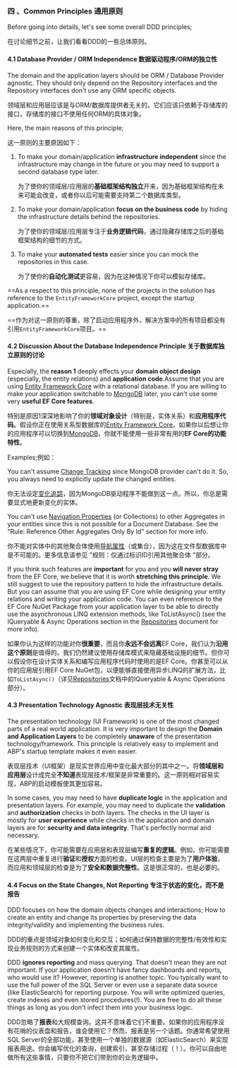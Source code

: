 ### 四 、Common Principles 通用原则

Before going into details, let's see some overall DDD principles;

在讨论细节之前，让我们看看DDD的一些总体原则。

#### 4.1 Database Provider / ORM Independence 数据驱动程序/ORM的独立性

The domain and the application layers should be ORM / Database Provider agnostic. They should only depend on the Repository interfaces and the Repository interfaces don't use any ORM specific objects.

领域层和应用层应该是与ORM/数据库提供者无关的。它们应该只依赖于存储库的接口，存储库的接口不使用任何ORM的具体对象。

Here, the main reasons of this principle;

这一原则的主要原因如下：

1. To make your domain/application **infrastructure independent** since the infrastructure may change in the future or you may need to support a second database type later.

   为了使你的领域层/应用层的**基础框架结构独立**开来，因为基础框架结构在未来可能会改变，或者你以后可能需要支持第二个数据库类型。

2. To make your domain/application **focus on the business code** by hiding the infrastructure details behind the repositories.

   为了使你的领域层/应用层专注于**业务逻辑代码**，通过隐藏存储库之后的基础框架结构的细节的方式。

3. To make your **automated tests** easier since you can mock the repositories in this case.

   为了使你的**自动化测试**更容易，因为在这种情况下你可以模拟存储库。

==As a respect to this principle, none of the projects in the solution has reference to the `EntityFrameworkCore` project, except the startup application.==

==作为对这一原则的尊重，除了启动应用程序外，解决方案中的所有项目都没有引用`EntityFrameworkCore`项目。==

#### 4.2 Discussion About the Database Independence Principle 关于数据库独立原则的讨论

Especially, the **reason 1** deeply effects your **domain object design** (especially, the entity relations) and **application code**.Assume that you are using [Entity Framework Core](https://docs.abp.io/en/abp/latest/Entity-Framework-Core) with a relational database. If you are willing to make your application switchable to [MongoDB](https://docs.abp.io/en/abp/latest/MongoDB) later, you can't use some very **useful EF Core features**.

特别是原因1深深地影响了你的**领域对象设计**（特别是，实体关系）和**应用程序代码**。假设你正在使用关系型数据库的[Entity Framework Core](https://docs.abp.io/en/abp/latest/Entity-Framework-Core)。如果你以后想让你的应用程序可以切换到[MongoDB](https://docs.abp.io/en/abp/latest/MongoDB)，你就不能使用一些非常有用的**EF Core的功能特性**。

Examples;例如：

You can't assume [Change Tracking](https://docs.microsoft.com/en-us/ef/core/querying/tracking) since MongoDB provider can't do it. So, you always need to explicitly update the changed entities.

你无法设定[变化追踪](https://docs.microsoft.com/en-us/ef/core/querying/tracking)，因为MongoDB驱动程序不能做到这一点。所以，你总是需要显式地更新变化的实体。

You can't use [Navigation Properties](https://docs.microsoft.com/en-us/ef/core/modeling/relationships?tabs=fluent-api%2Cfluent-api-simple-key%2Csimple-key) (or Collections) to other Aggregates in your entities since this is not possible for a Document Database. See the "Rule: Reference Other Aggregates Only By Id" section for more info.

你不能对实体中的其他聚合体使用[导航属性](https://docs.microsoft.com/en-us/ef/core/modeling/relationships?tabs=fluent-api%2Cfluent-api-simple-key%2Csimple-key)（或集合），因为这在文件型数据库中是不可能的。更多信息请参见 "规则：仅通过标识ID引用其他聚合体 "部分。

If you think such features are **important** for you and you **will never stray** from the EF Core, we believe that it is worth **stretching this principle**. We still suggest to use the repository pattern to hide the infrastructure details. But you can assume that you are using EF Core while designing your entity relations and writing your application code. You can even reference to the EF Core NuGet Package from your application layer to be able to directly use the asynchronous LINQ extension methods, like ToListAsync() (see the IQueryable & Async Operations section in the [Repositories](https://docs.abp.io/en/abp/latest/Repositories) document for more info).

如果你认为这样的功能对你**很重要**，而且你**永远不会远离**EF Core，我们认为**沿用这个原则**是值得的。我们仍然建议使用存储库模式来隐藏基础设施的细节。但你可以假设你在设计实体关系和编写应用程序代码时使用的是EF Core。你甚至可以从你的应用层引用EF Core NuGet包，以便能够直接使用异步LINQ的扩展方法，比如`ToListAsync()`（详见[Repositories](https://docs.abp.io/en/abp/latest/Repositories)文档中的IQueryable & Async Operations部分）。

#### 4.3 Presentation Technology Agnostic 表现层技术无关性

The presentation technology (UI Framework) is one of the most changed parts of a real world application. It is very important to design the **Domain and Application Layers** to be completely **unaware** of the presentation technology/framework. This principle is relatively easy to implement and ABP's startup template makes it even easier.

表现层技术（UI框架）是现实世界应用中变化最大部分的其中之一。将**领域层和应用层**设计成完全**不知道**表现层技术/框架是非常重要的。这一原则相对容易实现，ABP的启动模板使其更加容易。

In some cases, you may need to have **duplicate logic** in the application and presentation layers. For example, you may need to duplicate the **validation** and **authorization** checks in both layers. The checks in the UI layer is mostly for **user experience** while checks in the application and domain layers are for **security and data integrity**. That's perfectly normal and necessary.

在某些情况下，你可能需要在应用层和表现层编写**重复的逻辑**。例如，你可能需要在这两层中重复进行**验证**和**授权**方面的检查。UI层的检查主要是为了**用户体验**，而应用和领域层的检查是为了**安全和数据完整性**。这是很正常的，也是必要的。

#### 4.4 Focus on the State Changes, Not Reporting 专注于状态的变化，而不是报告

DDD focuses on how the domain objects changes and interactions; How to create an entity and change its properties by preserving the data integrity/validity and implementing the business rules.

DDD的重点是领域对象如何变化和交互；如何通过保持数据的完整性/有效性和实现业务规则的方式来创建一个实体和改变其属性。

DDD **ignores reporting** and mass querying. That doesn't mean they are not important. If your application doesn't have fancy dashboards and reports, who would use it? However, reporting is another topic. You typically want to use the full power of the SQL Server or even use a separate data source (like ElasticSearch) for reporting purpose. You will write optimized queries, create indexes and even stored procedures(!). You are free to do all these things as long as you don't infect them into your business logic.

DDD忽略了**报表**和大规模查询。这并不意味着它们不重要。如果你的应用程序没有花哨的仪表盘和报告，谁会使用它？然而，报表是另一个话题。你通常希望使用SQL Server的全部功能，甚至使用一个单独的数据源（如ElasticSearch）来实现报表用途。你会编写优化的查询，创建索引，甚至存储过程（！）。你可以自由地做所有这些事情，只要你不把它们带到你的业务逻辑中。
